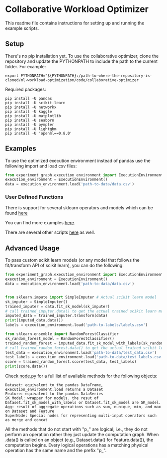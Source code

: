 # Collaborative Workload Optimizer

This readme file contains instructions for setting up and running the example scripts.

## Setup 
There's no pip installation yet. 
To use the collaborative optimizer, clone the repository and update the PYTHONPATH to include the path to the current folder. For example:
```
export PYTHONPATH="${PYTHONPATH}:/path-to-where-the-repository-is-cloned/ml-workload-optimization/code/collaborative-optimizer
```

Required packages:
```
pip install -U pandas 
pip install -U scikit-learn 
pip install -U networkx 
pip install -U kaggle 
pip install -U matplotlib 
pip install -U seaborn 
pip install -U pympler 
pip install -U lightgbm 
pip install -U 'openml==0.8.0'
```

## Examples
To use the optimized execution environment instead of pandas use the following import and load csv files:
```python
from experiment_graph.execution_environment import ExecutionEnvironment
execution_environment = ExecutionEnvironment()
data = execution_environment.load('path-to-data/data.csv')
```

### User Defined Functions


There is support for several sklearn operators and models which can be found [here](experiment_graph/sklearn_helper)

You can find more examples [here](examples/).

There are several other scripts [here](paper/experiment_workloads/kaggle_home_credit/optimized) as well.

## Advanced Usage
To pass custom scikit learn models (or any model that follows the fit/transform API of scikit learn), you can do the following:
```python
from experiment_graph.execution_environment import ExecutionEnvironment
execution_environment = ExecutionEnvironment()
data = execution_environment.load('path-to-data/data.csv')


from sklearn.impute import SimpleImputer # Actual scikit learn model
sk_imputer = SimpleImputer()
trained_imputer = data.fit_sk_model(sk_imputer)
# call trained_imputer.data() to get the actual trained scikit learn model
imputed_data = trained_imputer.transform(data)
print(imputed_data.data())
labels = execution_environment.load('path-to-labels/labels.csv')

from sklearn.ensemble import RandomForestClassifier
sk_random_forest_model = RandomForestClassifier()
trained_random_forest = imputed_data.fit_sk_model_with_labels(sk_random_forest_model, labels)
# call trained_random_forest.data() to get the actual trained scikit learn model
test_data = execution_environment.load('path-to-data/test_data.csv')
test_labels = execution_environment.load('path-to-data/test_labels.csv')
score = trained_random_forest.score(test_data, test_labels)
print(score.data())
``` 

Check [node.py](experiment_graph/graph/node.py) for a full list of available methods for the following objects:
```
Dataset: equivalent to the pandas DataFrame, execution_environment.load returns a Dataset
Feature: equivalent to the pandas DataSeries
SK_Model: wrapper for models. the resut of Dataset.fit_sk_model_with_labels or Dataset.fit_sk_model are SK_model. 
Agg: result of aggregate operations such as sum, nunique, min, and max on Dataset and Feature
SuperNode: Special nodes for representing multi-input operators such as merge and concat    
```
All the methods that do not start with "p_" are logical, i.e., they do not perform an operation rather they just update
the computation graph.
When .data() is called on an object (e.g., Dataset.data() for Feature.data()), the computation begins. Every logical operations
has a matching physical operation has the same name and the prefix "p_".





